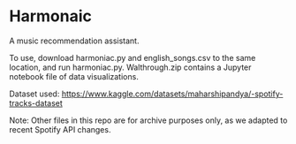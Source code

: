 # Harmonaic
A music recommendation assistant.

To use, download harmoniac.py and english_songs.csv to the same location, and run harmoniac.py.
Walthrough.zip contains a Jupyter notebook file of data visualizations.

Dataset used: https://www.kaggle.com/datasets/maharshipandya/-spotify-tracks-dataset



Note: Other files in this repo are for archive purposes only, as we adapted to recent Spotify API changes.
